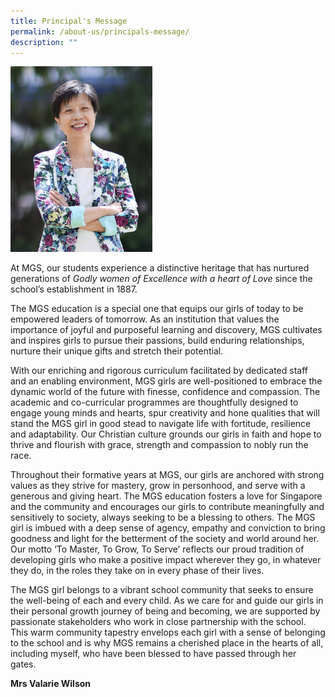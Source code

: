 ```yaml
---
title: Principal's Message
permalink: /about-us/principals-message/
description: ""
---
```

<img src="/images/Mrs%20Valarie%20Wilson.jpg" 
     style="width:45%">

At MGS, our students experience a distinctive heritage that has nurtured generations of _Godly women of Excellence with a heart of Love_ since the school’s establishment in 1887.  

The MGS education is a special one that equips our girls of today to be empowered leaders of tomorrow. As an institution that values the importance of joyful and purposeful learning and discovery, MGS cultivates and inspires girls to pursue their passions, build enduring relationships, nurture their unique gifts and stretch their potential. 

With our enriching and rigorous curriculum facilitated by dedicated staff and an enabling environment, MGS girls are well-positioned to embrace the dynamic world of the future with finesse, confidence and compassion. The academic and co-curricular programmes are thoughtfully designed to engage young minds and hearts, spur creativity and hone qualities that will stand the MGS girl in good stead to navigate life with fortitude, resilience and adaptability. Our Christian culture grounds our girls in faith and hope to thrive and flourish with grace, strength and compassion to nobly run the race.

Throughout their formative years at MGS, our girls are anchored with strong values as they strive for mastery, grow in personhood, and serve with a generous and giving heart. The MGS education fosters a love for Singapore and the community and encourages our girls to contribute meaningfully and sensitively to society, always seeking to be a blessing to others. The MGS girl is imbued with a deep sense of agency, empathy and conviction to bring goodness and light for the betterment of the society and world around her. Our motto ‘To Master, To Grow, To Serve’ reflects our proud tradition of developing girls who make a positive impact wherever they go, in whatever they do, in the roles they take on in every phase of their lives.  

The MGS girl belongs to a vibrant school community that seeks to ensure the well-being of each and every child. As we care for and guide our girls in their personal growth journey of being and becoming, we are supported by passionate stakeholders who work in close partnership with the school. This warm community tapestry envelops each girl with a sense of belonging to the school and is why MGS remains a cherished place in the hearts of all, including myself, who have been blessed to have passed through her gates. 

**Mrs Valarie Wilson**